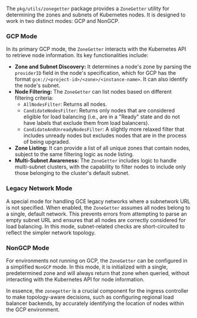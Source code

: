 The `pkg/utils/zonegetter` package provides a `ZoneGetter` utility for determining the zones and subnets of Kubernetes nodes. It is designed to work in two distinct modes: GCP and NonGCP.

### GCP Mode

In its primary GCP mode, the `ZoneGetter` interacts with the Kubernetes API to retrieve node information. Its key functionalities include:

*   **Zone and Subnet Discovery:** It determines a node's zone by parsing the `providerID` field in the node's specification, which for GCP has the format `gce://<project-id>/<zone>/<instance-name>`. It can also identify the node's subnet.
*   **Node Filtering:** The `ZoneGetter` can list nodes based on different filtering criteria:
    *   `AllNodesFilter`: Returns all nodes.
    *   `CandidateNodesFilter`: Returns only nodes that are considered eligible for load balancing (i.e., are in a "Ready" state and do not have labels that exclude them from load balancers).
    *   `CandidateAndUnreadyNodesFilter`: A slightly more relaxed filter that includes unready nodes but excludes nodes that are in the process of being upgraded.
*   **Zone Listing:** It can provide a list of all unique zones that contain nodes, subject to the same filtering logic as node listing.
*   **Multi-Subnet Awareness:** The `ZoneGetter` includes logic to handle multi-subnet clusters, with the capability to filter nodes to include only those belonging to the cluster's default subnet.

### Legacy Network Mode

A special mode for handling GCE legacy networks where a subnetwork URL is not specified. When enabled, the `ZoneGetter` assumes all nodes belong to a single, default network. This prevents errors from attempting to parse an empty subnet URL and ensures that all nodes are correctly considered for load balancing. In this mode, subnet-related checks are short-circuited to reflect the simpler network topology.

### NonGCP Mode

For environments not running on GCP, the `ZoneGetter` can be configured in a simplified `NonGCP` mode. In this mode, it is initialized with a single, predetermined zone and will always return that zone when queried, without interacting with the Kubernetes API for node information.

In essence, the `zonegetter` is a crucial component for the ingress controller to make topology-aware decisions, such as configuring regional load balancer backends, by accurately identifying the location of nodes within the GCP environment.
